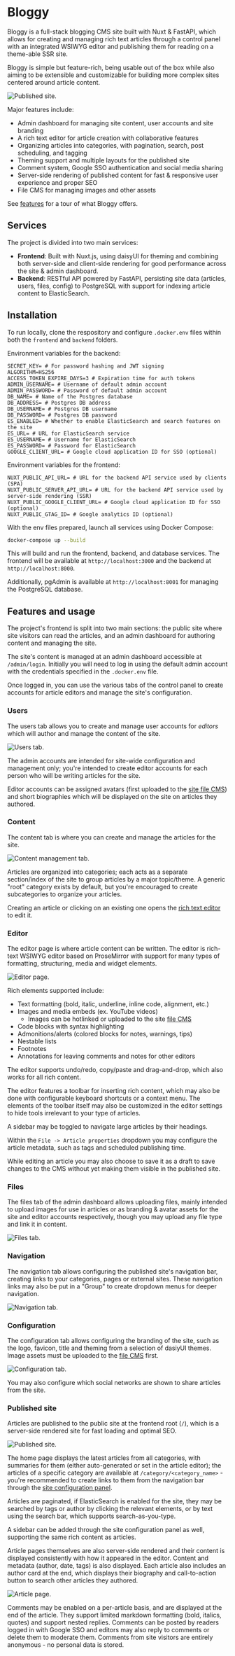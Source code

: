 # Bloggy
Bloggy is a full-stack blogging CMS site built with Nuxt & FastAPI, which allows for creating and managing rich text articles through a control panel with an integrated WSIWYG editor and publishing them for reading on a theme-able SSR site.

Bloggy is simple but feature-rich, being usable out of the box while also aiming to be extensible and customizable for building more complex sites centered around article content.

![Published site.](/docs/images/site/category.png)

Major features include:

- Admin dashboard for managing site content, user accounts and site branding
- A rich text editor for article creation with collaborative features
- Organizing articles into categories, with pagination, search, post scheduling, and tagging
- Theming support and multiple layouts for the published site
- Comment system, Google SSO authentication and social media sharing
- Server-side rendering of published content for fast & responsive user experience and proper SEO
- File CMS for managing images and other assets

See [features](#features-and-usage) for a tour of what Bloggy offers.

## Services
The project is divided into two main services:

- **Frontend**: Built with Nuxt.js, using daisyUI for theming and combining both server-side and client-side rendering for good performance across the site & admin dashboard. 
- **Backend**: RESTful API powered by FastAPI, persisting site data (articles, users, files, config) to PostgreSQL with support for indexing article content to ElasticSearch.

## Installation

To run locally, clone the respository and configure `.docker.env` files within both the `frontend` and `backend` folders.

Environment variables for the backend:
```env
SECRET_KEY= # For password hashing and JWT signing
ALGORITHM=HS256
ACCESS_TOKEN_EXPIRE_DAYS=3 # Expiration time for auth tokens
ADMIN_USERNAME= # Username of default admin account
ADMIN_PASSWORD= # Password of default admin account
DB_NAME= # Name of the Postgres database
DB_ADDRESS= # Postgres DB address
DB_USERNAME= # Postgres DB username
DB_PASSWORD= # Postgres DB password
ES_ENABLED= # Whether to enable ElasticSearch and search features on the site
ES_URL= # URL for ElasticSearch service
ES_USERNAME= # Username for ElasticSearch
ES_PASSWORD= # Password for ElasticSearch
GOOGLE_CLIENT_URL= # Google cloud application ID for SSO (optional)
```

Environment variables for the frontend:
```env
NUXT_PUBLIC_API_URL= # URL for the backend API service used by clients (SPA)
NUXT_PUBLIC_SERVER_API_URL= # URL for the backend API service used by server-side rendering (SSR)
NUXT_PUBLIC_GOOGLE_CLIENT_URL= # Google cloud application ID for SSO (optional)
NUXT_PUBLIC_GTAG_ID= # Google analytics ID (optional)
```
  
With the env files prepared, launch all services using Docker Compose:

```bash
docker-compose up --build
```

This will build and run the frontend, backend, and database services. The frontend will be available at `http://localhost:3000` and the backend at `http://localhost:8000`.

Additionally, pgAdmin is available at `http://localhost:8001` for managing the PostgreSQL database.

## Features and usage

The project's frontend is split into two main sections: the public site where site visitors can read the articles, and an admin dashboard for authoring content and managing the site.

The site's content is managed at an admin dashboard accessible at `/admin/login`. Initially you will need to log in using the default admin account with the credentials specified in the `.docker.env` file.

Once logged in, you can use the various tabs of the control panel to create accounts for article editors and manage the site's configuration.

### Users
The users tab allows you to create and manage user accounts for *editors* which will author and manage the content of the site.

![Users tab.](/docs/images/admin/users.png)

The admin accounts are intended for site-wide configuration and management only; you're intended to create editor accounts for each person who will be writing articles for the site.

Editor accounts can be assigned avatars (first uploaded to the [site file CMS](#files)) and short biographies which will be displayed on the site on articles they authored.

### Content
The content tab is where you can create and manage the articles for the site.

![Content management tab.](/docs/images/admin/content.png)

Articles are organized into categories; each acts as a separate section/index of the site to group articles by a major topic/theme. A generic "root" category exists by default, but you're encouraged to create subcategories to organize your articles.

Creating an article or clicking on an existing one opens the [rich text editor](#editor) to edit it.

### Editor
The editor page is where article content can be written. The editor is rich-text WSIWYG editor based on ProseMirror with support for many types of formatting, structuring, media and widget elements.

![Editor page.](/docs/images/editor/editor.png)

Rich elements supported include:

- Text formatting (bold, italic, underline, inline code, alignment, etc.)
- Images and media embeds (ex. YouTube videos)
  - Images can be hotlinked or uploaded to the site [file CMS](#files)
- Code blocks with syntax highlighting
- Admonitions/alerts (colored blocks for notes, warnings, tips)
- Nestable lists
- Footnotes
- Annotations for leaving comments and notes for other editors

The editor supports undo/redo, copy/paste and drag-and-drop, which also works for all rich content.

The editor features a toolbar for inserting rich content, which may also be done with configurable keyboard shortcuts or a context menu. The elements of the toolbar itself may also be customized in the editor settings to hide tools irrelevant to your type of articles.

A sidebar may be toggled to navigate large articles by their headings.

Within the `File -> Article properties` dropdown you may configure the article metadata, such as tags and scheduled publishing time.

While editing an article you may also choose to save it as a draft to save changes to the CMS without yet making them visible in the published site.

### Files
The files tab of the admin dashboard allows uploading files, mainly intended to upload images for use in articles or as branding & avatar assets for the site and editor accounts respectively, though you may upload any file type and link it in content.

![Files tab.](/docs/images/admin/files.png)

### Navigation
The navigation tab allows configuring the published site's navigation bar, creating links to your categories, pages or external sites. These navigation links may also be put in a "Group" to create dropdown menus for deeper navigation.

![Navigation tab.](/docs/images/admin/navigation.png)

### Configuration
The configuration tab allows configuring the branding of the site, such as the logo, favicon, title and theming from a selection of dasiyUI themes. Image assets must be uploaded to the [file CMS](#files) first.

![Configuration tab.](/docs/images/admin/config.png)

You may also configure which social networks are shown to share articles from the site.

### Published site
Articles are published to the public site at the frontend root (`/`), which is a server-side rendered site for fast loading and optimal SEO.

![Published site.](/docs/images/site/category.png)

The home page displays the latest articles from all categories, with summaries for them (either auto-generated or set in the article editor); the articles of a specific category are available at `/category/<category_name>` - you're recommended to create links to them from the navigation bar through the [site configuration panel](#configuration).

Articles are paginated, if ElasticSearch is enabled for the site, they may be searched by tags or author by clicking the relevant elements, or by text using the search bar, which supports search-as-you-type.

A sidebar can be added through the site configuration panel as well, supporting the same rich content as articles.

Article pages themselves are also server-side rendered and their content is displayed consistently with how it appeared in the editor. Content and metadata (author, date, tags) is also displayed. Each article also includes an author card at the end, which displays their biography and call-to-action button to search other articles they authored.

![Article page.](/docs/images/site/article.png)

Comments may be enabled on a per-article basis, and are displayed at the end of the article. They support limited markdown formatting (bold, italics, quotes) and support nested replies. Comments can be posted by readers logged in with Google SSO and editors may also reply to comments or delete them to moderate them.
Comments from site visitors are entirely anonymous - no personal data is stored.